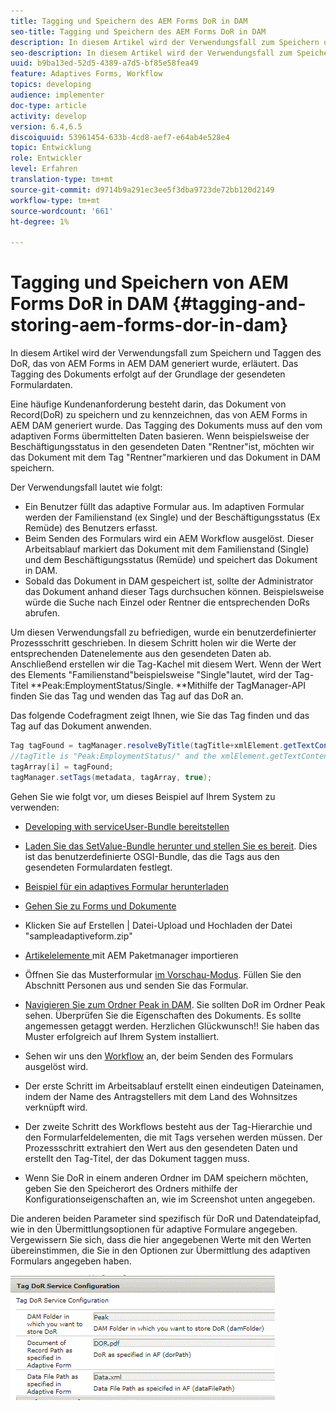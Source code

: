 ```yaml
---
title: Tagging und Speichern des AEM Forms DoR in DAM
seo-title: Tagging und Speichern des AEM Forms DoR in DAM
description: In diesem Artikel wird der Verwendungsfall zum Speichern und Taggen des DoR, das von AEM Forms in AEM DAM generiert wurde, erläutert. Das Tagging des Dokuments erfolgt auf der Grundlage der gesendeten Formulardaten.
seo-description: In diesem Artikel wird der Verwendungsfall zum Speichern und Taggen des DoR, das von AEM Forms in AEM DAM generiert wurde, erläutert. Das Tagging des Dokuments erfolgt auf der Grundlage der gesendeten Formulardaten.
uuid: b9ba13ed-52d5-4389-a7d5-bf85e58fea49
feature: Adaptives Forms, Workflow
topics: developing
audience: implementer
doc-type: article
activity: develop
version: 6.4,6.5
discoiquuid: 53961454-633b-4cd8-aef7-e64ab4e528e4
topic: Entwicklung
role: Entwickler
level: Erfahren
translation-type: tm+mt
source-git-commit: d9714b9a291ec3ee5f3dba9723de72bb120d2149
workflow-type: tm+mt
source-wordcount: '661'
ht-degree: 1%

---
```



# Tagging und Speichern von AEM Forms DoR in DAM {#tagging-and-storing-aem-forms-dor-in-dam}

In diesem Artikel wird der Verwendungsfall zum Speichern und Taggen des DoR, das von AEM Forms in AEM DAM generiert wurde, erläutert. Das Tagging des Dokuments erfolgt auf der Grundlage der gesendeten Formulardaten.

Eine häufige Kundenanforderung besteht darin, das Dokument von Record(DoR) zu speichern und zu kennzeichnen, das von AEM Forms in AEM DAM generiert wurde. Das Tagging des Dokuments muss auf den vom adaptiven Forms übermittelten Daten basieren. Wenn beispielsweise der Beschäftigungsstatus in den gesendeten Daten &quot;Rentner&quot;ist, möchten wir das Dokument mit dem Tag &quot;Rentner&quot;markieren und das Dokument in DAM speichern.

Der Verwendungsfall lautet wie folgt:

* Ein Benutzer füllt das adaptive Formular aus. Im adaptiven Formular werden der Familienstand (ex Single) und der Beschäftigungsstatus (Ex Remüde) des Benutzers erfasst.
* Beim Senden des Formulars wird ein AEM Workflow ausgelöst. Dieser Arbeitsablauf markiert das Dokument mit dem Familienstand (Single) und dem Beschäftigungsstatus (Remüde) und speichert das Dokument in DAM.
* Sobald das Dokument in DAM gespeichert ist, sollte der Administrator das Dokument anhand dieser Tags durchsuchen können. Beispielsweise würde die Suche nach Einzel oder Rentner die entsprechenden DoRs abrufen.

Um diesen Verwendungsfall zu befriedigen, wurde ein benutzerdefinierter Prozessschritt geschrieben. In diesem Schritt holen wir die Werte der entsprechenden Datenelemente aus den gesendeten Daten ab. Anschließend erstellen wir die Tag-Kachel mit diesem Wert. Wenn der Wert des Elements &quot;Familienstand&quot;beispielsweise &quot;Single&quot;lautet, wird der Tag-Titel **Peak:EmploymentStatus/Single. **Mithilfe der TagManager-API finden Sie das Tag und wenden das Tag auf das DoR an.

Das folgende Codefragment zeigt Ihnen, wie Sie das Tag finden und das Tag auf das Dokument anwenden.

```java
Tag tagFound = tagManager.resolveByTitle(tagTitle+xmlElement.getTextContent());
//tagTitle is "Peak:EmploymentStatus/" and the xmlElement.getTextContent() will return the value Single. So the tag title becomes Peak:EmploymentStatus/Single. Once the tag is found we put the tag in array and apply the tags to the resource as shown below
tagArray[i] = tagFound;
tagManager.setTags(metadata, tagArray, true);
```

Gehen Sie wie folgt vor, um dieses Beispiel auf Ihrem System zu verwenden:
* [Developing with serviceUser-Bundle bereitstellen](/help/forms/assets/common-osgi-bundles/DevelopingWithServiceUser.jar)

* [Laden Sie das SetValue-Bundle herunter und stellen Sie es bereit](/help/forms/assets/common-osgi-bundles/SetValueApp.core-1.0-SNAPSHOT.jar). Dies ist das benutzerdefinierte OSGI-Bundle, das die Tags aus den gesendeten Formulardaten festlegt.

* [Beispiel für ein adaptives Formular herunterladen](assets/tag-and-store-in-dam-assets.zip)

* [Gehen Sie zu Forms und Dokumente](http://localhost:4502/aem/forms.html/content/dam/formsanddocuments)

* Klicken Sie auf Erstellen | Datei-Upload und Hochladen der Datei &quot;sampleadaptiveform.zip&quot;

* [Artikelelemente ](assets/tag-and-store-in-dam-assets.zip) mit AEM Paketmanager importieren
* Öffnen Sie das Musterformular [im Vorschau-Modus](http://localhost:4502/content/dam/formsanddocuments/summit/peakform/jcr:content?wcmmode=disabled). Füllen Sie den Abschnitt Personen aus und senden Sie das Formular.
* [Navigieren Sie zum Ordner Peak in DAM](http://localhost:4502/assets.html/content/dam/Peak). Sie sollten DoR im Ordner Peak sehen. Überprüfen Sie die Eigenschaften des Dokuments. Es sollte angemessen getaggt werden.
Herzlichen Glückwunsch!! Sie haben das Muster erfolgreich auf Ihrem System installiert.

* Sehen wir uns den [Workflow](http://localhost:4502/editor.html/conf/global/settings/workflow/models/TagAndStoreDoRinDAM.html) an, der beim Senden des Formulars ausgelöst wird.
* Der erste Schritt im Arbeitsablauf erstellt einen eindeutigen Dateinamen, indem der Name des Antragstellers mit dem Land des Wohnsitzes verknüpft wird.
* Der zweite Schritt des Workflows besteht aus der Tag-Hierarchie und den Formularfeldelementen, die mit Tags versehen werden müssen. Der Prozessschritt extrahiert den Wert aus den gesendeten Daten und erstellt den Tag-Titel, der das Dokument taggen muss.
* Wenn Sie DoR in einem anderen Ordner im DAM speichern möchten, geben Sie den Speicherort des Ordners mithilfe der Konfigurationseigenschaften an, wie im Screenshot unten angegeben.

Die anderen beiden Parameter sind spezifisch für DoR und Datendateipfad, wie in den Übermittlungsoptionen für adaptive Formulare angegeben. Vergewissern Sie sich, dass die hier angegebenen Werte mit den Werten übereinstimmen, die Sie in den Optionen zur Übermittlung des adaptiven Formulars angegeben haben.

![Tag Dor](assets/tag_dor_service_configuration.gif)

